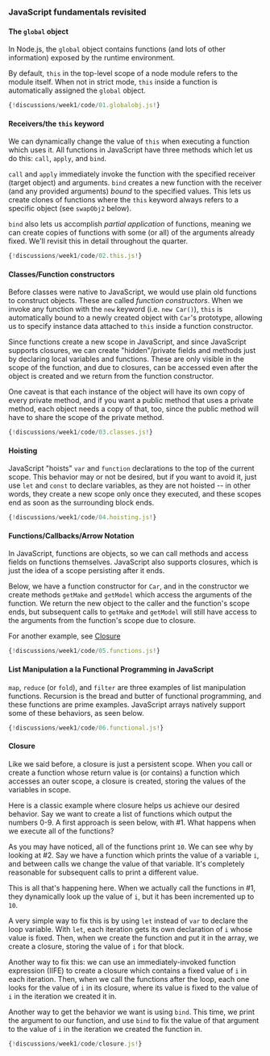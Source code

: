 ### JavaScript fundamentals revisited

#### The `global` object

In Node.js, the `global` object contains functions (and lots of other
information) exposed by the runtime environment.

By default, `this` in the top-level scope of a node module refers to the module
itself. When not in strict mode, `this` inside a function is automatically
assigned the `global` object.

```javascript
{!discussions/week1/code/01.globalobj.js!}
```

#### Receivers/the `this` keyword

We can dynamically change the value of `this` when executing a function which
uses it. All functions in JavaScript have three methods which let us do this:
`call`, `apply`, and `bind`.

`call` and `apply` immediately invoke the function with the specified receiver
(target object) and arguments. `bind` creates a new function with the receiver
(and any provided arguments) *bound* to the specified values. This lets us
create clones of functions where the `this` keyword always refers to a specific
object (see `swapObj2` below).

`bind` also lets us accomplish *partial application* of functions, meaning we
can create copies of functions with some (or all) of the arguments already
fixed. We'll revisit this in detail throughout the quarter.

```javascript
{!discussions/week1/code/02.this.js!}
```

#### Classes/Function constructors

Before classes were native to JavaScript, we would use plain old functions to
construct objects. These are called *function constructors*. When we invoke any
function with the `new` keyword (i.e. `new Car()`), `this` is automatically
bound to a newly created object with `Car`'s prototype, allowing us to specify
instance data attached to `this` inside a function constructor.

Since functions create a new scope in JavaScript, and since JavaScript supports
closures, we can create "hidden"/private fields and methods just by declaring
local variables and functions. These are only visible in the scope of the
function, and due to closures, can be accessed even after the object is created
and we return from the function constructor.

One caveat is that each instance of the object will have its own copy of every
private method, and if you want a public method that uses a private method, each
object needs a copy of that, too, since the public method will have to share the
scope of the private method.

```javascript
{!discussions/week1/code/03.classes.js!}
```

#### Hoisting

JavaScript "hoists" `var` and `function` declarations to the top of the current
scope. This behavior may or not be desired, but if you want to avoid it, just
use `let` and `const` to declare variables, as they are not hoisted -- in other
words, they create a new scope only once they executed, and these scopes end
as soon as the surrounding block ends.

```javascript
{!discussions/week1/code/04.hoisting.js!}
```

#### Functions/Callbacks/Arrow Notation

In JavaScript, functions are objects, so we can call methods and access fields
on functions themselves. JavaScript also supports closures, which is just the
idea of a scope persisting after it ends.

Below, we have a function constructor
for `Car`, and in the constructor we create methods `getMake` and `getModel`
which access the arguments of the function. We return the new object to the
caller and the function's scope ends, but subsequent calls to `getMake` and
`getModel` will still have access to the arguments from the function's scope
due to closure.

For another example, see [Closure](#closure)

```javascript
{!discussions/week1/code/05.functions.js!}
```

#### List Manipulation a la Functional Programming in JavaScript

`map`, `reduce` (or `fold`), and `filter` are three examples of list
manipulation functions. Recursion is the bread and butter of functional
programming, and these functions are prime examples. JavaScript arrays natively
support some of these behaviors, as seen below.

```javascript
{!discussions/week1/code/06.functional.js!}
```

#### Closure

Like we said before, a closure is just a persistent scope. When you call or
create a function whose return value is (or contains) a function which accesses
an outer scope, a closure is created, storing the values of the variables in
scope.

Here is a classic example where closure helps us achieve our desired behavior.
Say we want to create a list of functions which output the numbers 0-9. A first
approach is seen below, with #1. What happens when we execute all of the
functions?

As you may have noticed, all of the functions print `10`. We can see why by
looking at #2. Say we have a function which prints the value of a variable `i`,
and between calls we change the value of that variable. It's completely
reasonable for subsequent calls to print a different value.

This is all that's happening here. When we actually call the functions in #1,
they dynamically look up the value of `i`, but it has been incremented up to
`10`.

A very simple way to fix this is by using `let` instead of `var` to declare the
loop variable. With `let`, each iteration gets its own declaration of `i` whose
value is fixed. Then, when we create the function and put it in the array, we
create a closure, storing the value of `i` for that block.

Another way to fix this: we can use an immediately-invoked function expression
(IIFE) to create a closure which contains a fixed value of `i` in each
iteration. Then, when we call the functions after the loop, each one looks for
the value of `i` in its closure, where its value is fixed to the value of `i` in
the iteration we created it in.

Another way to get the behavior we want is using `bind`. This time, we print the
argument to our function, and use `bind` to fix the value of that argument to
the value of `i` in the iteration we created the function in.

```javascript
{!discussions/week1/code/closure.js!}
```
